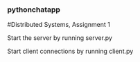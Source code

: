 ### pythonchatapp

#Distributed Systems, Assignment 1

Start the server by running server.py

Start client connections by running client.py
